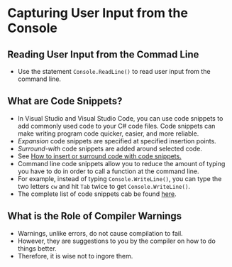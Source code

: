 # Capturing User Input from the Console
## Reading User Input from the Commad Line
- Use the statement `Console.ReadLine()` to read user input 
from the command line.

## What are Code Snippets?
- In Visual Studio and Visual Studio Code, you can use 
code snippets to add commonly used code to your C# code 
files. Code snippets can make writing program code 
quicker, easier, and more reliable.
- <em>Expansion</em> code snippets are specified at 
specified insertion points.
- <em>Surround-with</em> code snippets are added around 
selected code.
- See [How to insert or surround code with code snippets.](https://learn.microsoft.com/en-us/visualstudio/ide/code-snippets?view=vs-2022)
- Command line code snippets allow you to reduce the 
amount of typing you have to do in order to call a 
function at the command line.
- For example, instead of typing `Console.WriteLine()`, 
you can type the two letters `cw` and hit `Tab` twice to 
get `Console.WriteLine()`.
- The complete list of code snippets cab be found 
[here](https://learn.microsoft.com/en-us/visualstudio/ide/visual-csharp-code-snippets?view=vs-2022).

## What is the Role of Compiler Warnings
- Warnings, unlike errors, do not cause compilation to fail.
- However, they are suggestions to you by the compiler 
on how to do things better.
- Therefore, it is wise not to ingore them.